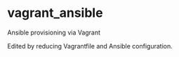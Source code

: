 # vagrant_ansible
Ansible provisioning via Vagrant

Edited by reducing Vagrantfile and Ansible configuration.
